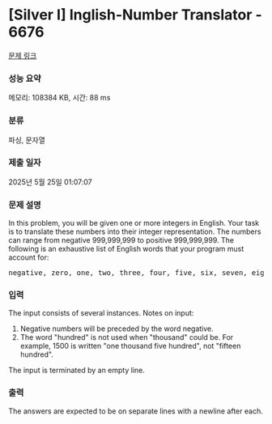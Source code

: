 # [Silver I] Inglish-Number Translator - 6676 

[문제 링크](https://www.acmicpc.net/problem/6676) 

### 성능 요약

메모리: 108384 KB, 시간: 88 ms

### 분류

파싱, 문자열

### 제출 일자

2025년 5월 25일 01:07:07

### 문제 설명

<p>In this problem, you will be given one or more integers in English. Your task is to translate these numbers into their integer representation. The numbers can range from negative 999,999,999 to positive 999,999,999. The following is an exhaustive list of English words that your program must account for:</p>

<pre>negative, zero, one, two, three, four, five, six, seven, eight, nine, ten, eleven, twelve, thirteen, fourteen, fifteen, sixteen, seventeen, eighteen, nineteen, twenty, thirty, forty, fifty, sixty, seventy, eighty, ninety, hundred, thousand, million</pre>

### 입력 

 <p>The input consists of several instances. Notes on input:</p>

<ol>
	<li>Negative numbers will be preceded by the word negative.</li>
	<li>The word "hundred" is not used when "thousand" could be. For example, 1500 is written "one thousand five hundred", not "fifteen hundred".</li>
</ol>

<p>The input is terminated by an empty line.</p>

### 출력 

 <p>The answers are expected to be on separate lines with a newline after each.</p>

